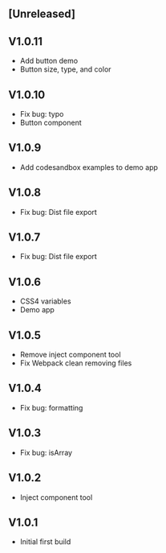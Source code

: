## [Unreleased]

## V1.0.11
- Add button demo
- Button size, type, and color

## V1.0.10
- Fix bug: typo
- Button component

## V1.0.9
- Add codesandbox examples to demo app

## V1.0.8
- Fix bug: Dist file export

## V1.0.7
- Fix bug: Dist file export

## V1.0.6
- CSS4 variables
- Demo app

## V1.0.5
- Remove inject component tool
- Fix Webpack clean removing files

## V1.0.4
- Fix bug: formatting

## V1.0.3
- Fix bug: isArray

## V1.0.2
- Inject component tool

## V1.0.1
- Initial first build